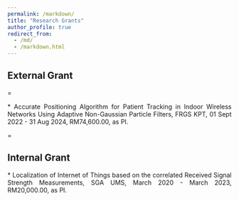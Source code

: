 ```yaml
---
permalink: /markdown/
title: "Research Grants"
author_profile: true
redirect_from: 
  - /md/
  - /markdown.html
---
```


## External Grant
=
<p align="justify"> 
* Accurate Positioning Algorithm for Patient Tracking in Indoor Wireless Networks Using Adaptive Non-Gaussian Particle Filters, FRGS KPT, 01 Sept 2022 - 31 Aug 2024, RM74,600.00, as PI.
</p>

=
## Internal Grant
<p align="justify"> 
* Localization of Internet of Things based on the correlated Received Signal Strength Measurements, SGA UMS, March 2020 - March 2023, RM20,000.00, as PI.
</p>




